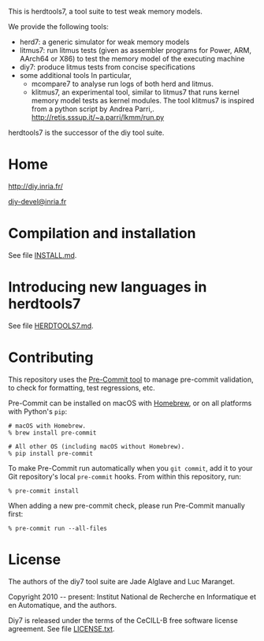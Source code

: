 This is herdtools7, a tool suite to test weak memory models.

We provide the following tools:

 - herd7: a generic simulator for weak memory models
 - litmus7: run litmus tests (given as assembler programs for
   Power, ARM, AArch64 or X86) to test the memory model of the
   executing machine
 - diy7: produce litmus tests from concise specifications
 - some additional tools
   In particular,
    * mcompare7 to analyse run logs of both herd and litmus.
    * klitmus7, an experimental tool, similar to litmus7 that runs kernel
      memory model tests as kernel modules. The tool klitmus7 is inspired
      from a python script by Andrea Parri,.
      <http://retis.sssup.it/~a.parri/lkmm/run.py>


herdtools7 is the successor of the diy tool suite.

Home
====

http://diy.inria.fr/

diy-devel@inria.fr

Compilation and installation
============================

See file [INSTALL.md](INSTALL.md).

Introducing new languages in herdtools7
=======================================

See file [HERDTOOLS7.md](HERDTOOLS7.md).

Contributing
============

This repository uses the [Pre-Commit tool](https://pre-commit.com) to manage
pre-commit validation, to check for formatting, test regressions, etc.

Pre-Commit can be installed on macOS with [Homebrew](https://brew.sh), or on
all platforms with Python's `pip`:

    # macOS with Homebrew.
    % brew install pre-commit

    # All other OS (including macOS without Homebrew).
    % pip install pre-commit

To make Pre-Commit run automatically when you `git commit`, add it to your Git
repository's local `pre-commit` hooks. From within this repository, run:

    % pre-commit install

When adding a new pre-commit check, please run Pre-Commit manually first:

    % pre-commit run --all-files

License
=======

The authors of the diy7 tool suite are Jade Alglave and Luc Maranget.


Copyright 2010 -- present: Institut National de Recherche en Informatique et
en Automatique, and the authors.

Diy7 is released under the terms of the CeCILL-B free software license agreement.
See file [LICENSE.txt](LICENSE.txt).
